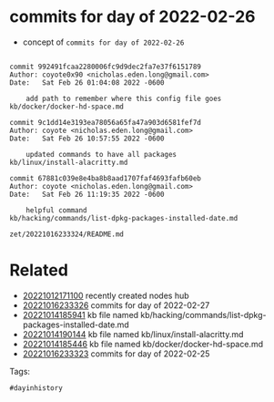 # commits for day of 2022-02-26

- concept of `commits for day of 2022-02-26`

```

commit 992491fcaa2280006fc9d9dec2fa7e37f6151789
Author: coyote0x90 <nicholas.eden.long@gmail.com>
Date:   Sat Feb 26 01:04:08 2022 -0600

    add path to remember where this config file goes
kb/docker/docker-hd-space.md

commit 9c1dd14e3193ea78056a65fa47a903d6581fef7d
Author: coyote <nicholas.eden.long@gmail.com>
Date:   Sat Feb 26 10:57:55 2022 -0600

    updated commands to have all packages
kb/linux/install-alacritty.md

commit 67881c039e8e4ba8b8aad1707faf4693fafb60eb
Author: coyote <nicholas.eden.long@gmail.com>
Date:   Sat Feb 26 11:19:35 2022 -0600

    helpful command
kb/hacking/commands/list-dpkg-packages-installed-date.md
```

` zet/20221016233324/README.md `

# Related

- [20221012171100](/zet/20221012171100/README.md) recently created nodes hub
- [20221016233326](/zet/20221016233326/README.md) commits for day of 2022-02-27
- [20221014185941](/zet/20221014185941/README.md) kb file named kb/hacking/commands/list-dpkg-packages-installed-date.md
- [20221014190144](/zet/20221014190144/README.md) kb file named kb/linux/install-alacritty.md
- [20221014185446](/zet/20221014185446/README.md) kb file named kb/docker/docker-hd-space.md
- [20221016233323](/zet/20221016233323/README.md) commits for day of 2022-02-25

Tags:

    #dayinhistory
